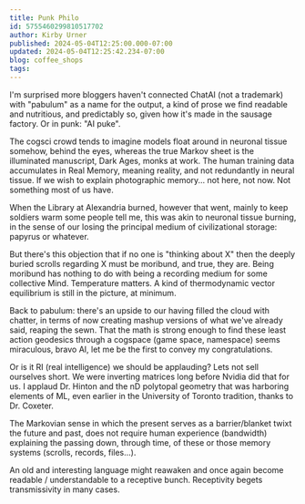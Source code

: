 ```yaml
---
title: Punk Philo
id: 5755460299810517702
author: Kirby Urner
published: 2024-05-04T12:25:00.000-07:00
updated: 2024-05-04T12:25:42.234-07:00
blog: coffee_shops
tags: 
---
```


I'm surprised more bloggers haven't connected ChatAI (not a trademark) with "pabulum" as a name for the output, a kind of prose we find readable and nutritious, and predictably so, given how it's made in the sausage factory. Or in punk: "AI puke".

The cogsci crowd tends to imagine models float around in neuronal tissue somehow, behind the eyes, whereas the true Markov sheet is the illuminated manuscript, Dark Ages, monks at work. The human training data accumulates in Real Memory, meaning reality, and not redundantly in neural tissue. If we wish to explain photographic memory... not here, not now. Not something most of us have.

When the Library at Alexandria burned, however that went, mainly to keep soldiers warm some people tell me, this was akin to neuronal tissue burning, in the sense of our losing the principal medium of civilizational storage: papyrus or whatever. 

But there's this objection that if no one is "thinking about X" then the deeply buried scrolls regarding X must be moribund, and true, they are. Being moribund has nothing to do with being a recording medium for some collective Mind. Temperature matters. A kind of thermodynamic vector equilibrium is still in the picture, at minimum.

Back to pabulum: there's an upside to our having filled the cloud with chatter, in terms of now creating mashup versions of what we've already said, reaping the sewn. That the math is strong enough to find these least action geodesics through a cogspace (game space, namespace) seems miraculous, bravo AI, let me be the first to convey my congratulations. 

Or is it RI (real intelligence) we should be applauding? Lets not sell ourselves short. We were inverting matrices long before Nvidia did that for us. I applaud Dr. Hinton and the nD polytopal geometry that was harboring elements of ML, even earlier in the University of Toronto tradition, thanks to Dr. Coxeter.

The Markovian sense in which the present serves as a barrier/blanket twixt the future and past, does not require human experience (bandwidth) explaining the passing down, through time, of these or those memory systems (scrolls, records, files...). 

An old and interesting language might reawaken and once again become readable / understandable to a receptive bunch. Receptivity begets transmissivity in many cases.